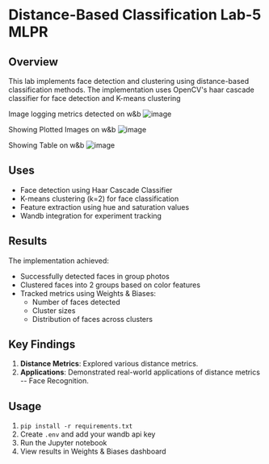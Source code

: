 # Distance-Based Classification Lab-5 MLPR

## Overview
This lab implements face detection and clustering using distance-based classification methods. The implementation uses OpenCV's haar cascade classifier for face detection and K-means clustering

Image logging metrics detected on w&b
![image](https://github.com/user-attachments/assets/24cc12ce-8ccd-4db2-91ac-4665faab2dd4)

Showing Plotted Images on w&b
![image](https://github.com/user-attachments/assets/feb29336-2e75-4cd7-99dd-272d7dbc5658)

Showing Table on w&b
![image](https://github.com/user-attachments/assets/18b5c3bb-c619-489e-a107-e78de70e70ce)


## Uses
- Face detection using Haar Cascade Classifier
- K-means clustering (k=2) for face classification
- Feature extraction using hue and saturation values
- Wandb integration for experiment tracking

## Results
The implementation achieved:
- Successfully detected faces in group photos
- Clustered faces into 2 groups based on color features
- Tracked metrics using Weights & Biases:
  - Number of faces detected
  - Cluster sizes
  - Distribution of faces across clusters

## Key Findings
1. **Distance Metrics**: Explored various distance metrics.
2. **Applications**: Demonstrated real-world applications of distance metrics -- Face Recognition.

## Usage
1. `pip install -r requirements.txt`
2. Create `.env` and add your wandb api key
3. Run the Jupyter notebook
4. View results in Weights & Biases dashboard
